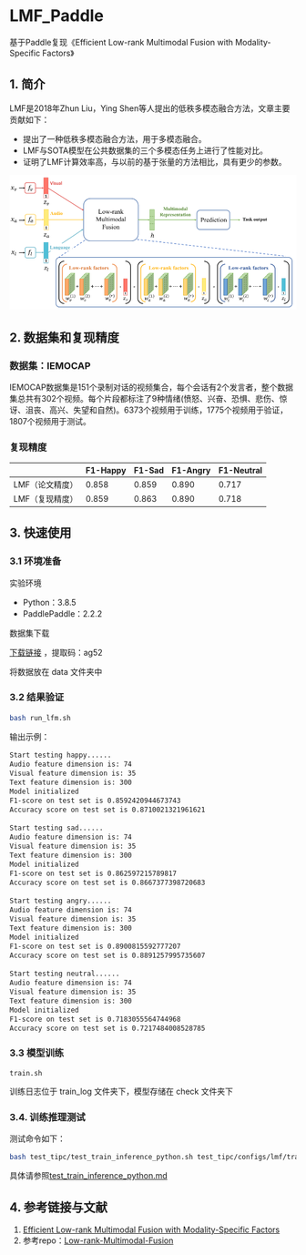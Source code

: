 
# LMF_Paddle

基于Paddle复现《Efficient Low-rank Multimodal Fusion with Modality-Specific Factors》

## 1. 简介

LMF是2018年Zhun Liu，Ying Shen等人提出的低秩多模态融合方法，文章主要贡献如下：

- 提出了一种低秩多模态融合方法，用于多模态融合。
- LMF与SOTA模型在公共数据集的三个多模态任务上进行了性能对比。
- 证明了LMF计算效率高，与以前的基于张量的方法相比，具有更少的参数。

![image-20220412144837152](lmf.png)


## 2. 数据集和复现精度

### 数据集：IEMOCAP


IEMOCAP数据集是151个录制对话的视频集合，每个会话有2个发言者，整个数据集总共有302个视频。每个片段都标注了9种情绪(愤怒、兴奋、恐惧、悲伤、惊讶、沮丧、高兴、失望和自然)。6373个视频用于训练，1775个视频用于验证，1807个视频用于测试。

### 复现精度

|                 | F1-Happy | F1-Sad | F1-Angry | F1-Neutral |
| --------------- | -------- | ------ | -------- | ---------- |
| LMF（论文精度） | 0.858    | 0.859  | 0.890    | 0.717      |
| LMF（复现精度） | 0.859    | 0.863  | 0.890    | 0.718      |


## 3. 快速使用

### 3.1 环境准备

实验环境
- Python：3.8.5
- PaddlePaddle：2.2.2

数据集下载

[下载链接](https://pan.baidu.com/s/1rg9Pgol9MG3EZyDlmHa6bA) ，提取码：ag52

将数据放在 data 文件夹中



### 3.2 结果验证


```bash
bash run_lfm.sh
```

输出示例：

```
Start testing happy......
Audio feature dimension is: 74
Visual feature dimension is: 35
Text feature dimension is: 300
Model initialized
F1-score on test set is 0.8592420944673743
Accuracy score on test set is 0.8710021321961621

Start testing sad......
Audio feature dimension is: 74
Visual feature dimension is: 35
Text feature dimension is: 300
Model initialized
F1-score on test set is 0.862597215789817
Accuracy score on test set is 0.8667377398720683

Start testing angry......
Audio feature dimension is: 74
Visual feature dimension is: 35
Text feature dimension is: 300
Model initialized
F1-score on test set is 0.8900815592777207
Accuracy score on test set is 0.8891257995735607

Start testing neutral......
Audio feature dimension is: 74
Visual feature dimension is: 35
Text feature dimension is: 300
Model initialized
F1-score on test set is 0.7183055564744968
Accuracy score on test set is 0.7217484008528785
```

### 3.3 模型训练

```
train.sh
```

训练日志位于 train_log 文件夹下，模型存储在 check 文件夹下


### 3.4. 训练推理测试


测试命令如下：

```bash
bash test_tipc/test_train_inference_python.sh test_tipc/configs/lmf/train_infer_python.txt lite_train_lite_infer
```

具体请参照[test_train_inference_python.md](./test_tipc/docs/test_train_inference_python.md)


## 4. 参考链接与文献

1. [Efficient Low-rank Multimodal Fusion with Modality-Specific Factors](https://arxiv.org/abs/1806.00064)
2. 参考repo：[Low-rank-Multimodal-Fusion](https://github.com/Justin1904/Low-rank-Multimodal-Fusion)

